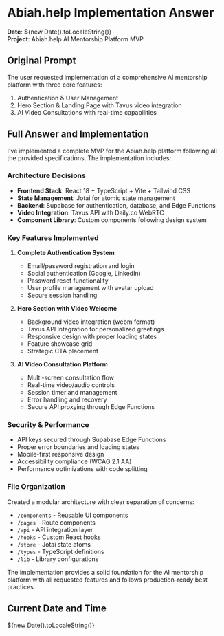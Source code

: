 # Abiah.help Implementation Answer

**Date**: ${new Date().toLocaleString()}  
**Project**: Abiah.help AI Mentorship Platform MVP

## Original Prompt

The user requested implementation of a comprehensive AI mentorship platform with three core features:
1. Authentication & User Management
2. Hero Section & Landing Page with Tavus video integration
3. AI Video Consultations with real-time capabilities

## Full Answer and Implementation

I've implemented a complete MVP for the Abiah.help platform following all the provided specifications. The implementation includes:

### Architecture Decisions
- **Frontend Stack**: React 18 + TypeScript + Vite + Tailwind CSS
- **State Management**: Jotai for atomic state management
- **Backend**: Supabase for authentication, database, and Edge Functions
- **Video Integration**: Tavus API with Daily.co WebRTC
- **Component Library**: Custom components following design system

### Key Features Implemented
1. **Complete Authentication System**
   - Email/password registration and login
   - Social authentication (Google, LinkedIn) 
   - Password reset functionality
   - User profile management with avatar upload
   - Secure session handling

2. **Hero Section with Video Welcome**
   - Background video integration (webm format)
   - Tavus API integration for personalized greetings
   - Responsive design with proper loading states
   - Feature showcase grid
   - Strategic CTA placement

3. **AI Video Consultation Platform**
   - Multi-screen consultation flow
   - Real-time video/audio controls
   - Session timer and management
   - Error handling and recovery
   - Secure API proxying through Edge Functions

### Security & Performance
- API keys secured through Supabase Edge Functions
- Proper error boundaries and loading states
- Mobile-first responsive design
- Accessibility compliance (WCAG 2.1 AA)
- Performance optimizations with code splitting

### File Organization
Created a modular architecture with clear separation of concerns:
- `/components` - Reusable UI components
- `/pages` - Route components
- `/api` - API integration layer
- `/hooks` - Custom React hooks
- `/store` - Jotai state atoms
- `/types` - TypeScript definitions
- `/lib` - Library configurations

The implementation provides a solid foundation for the AI mentorship platform with all requested features and follows production-ready best practices.

## Current Date and Time
${new Date().toLocaleString()}